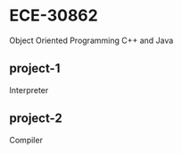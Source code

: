 # ECE-30862
Object Oriented Programming C++ and Java

## project-1
Interpreter

## project-2
Compiler
